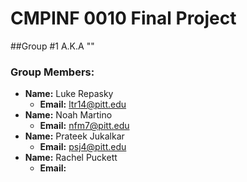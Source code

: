 # CMPINF 0010 Final Project

##Group #1 A.K.A ""

### Group Members:
* **Name:** Luke Repasky
	* **Email:** ltr14@pitt.edu
* **Name:** Noah Martino
	* **Email:** nfm7@pitt.edu
* **Name:** Prateek Jukalkar
	* **Email:** psj4@pitt.edu
* **Name:** Rachel Puckett
	* **Email:** 


